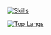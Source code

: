 [![Skills](https://skillicons.dev/icons?i=py,java,mysql,git,gradle,maven,html,css,bootstrap,js,eclipse,vscode,github&perline=5)](https://skillicons.dev)

[![Top Langs](https://github-readme-stats.vercel.app/api/top-langs/?username=gallardo7761&layout=compact)](https://github.com/gallardo7761?tab=repositories)
